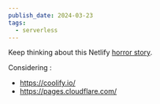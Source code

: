 ```yaml
---
publish_date: 2024-03-23
tags:
  - serverless
---
```


Keep thinking about this Netlify [horror story](https://old.reddit.com/r/webdev/comments/1b14bty/netlify_just_sent_me_a_104k_bill_for_a_simple/). 

Considering :
- https://coolify.io/
- https://pages.cloudflare.com/

